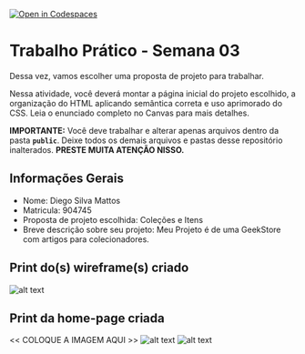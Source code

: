 [![Open in Codespaces](https://classroom.github.com/assets/launch-codespace-2972f46106e565e64193e422d61a12cf1da4916b45550586e14ef0a7c637dd04.svg)](https://classroom.github.com/open-in-codespaces?assignment_repo_id=20215224)
# Trabalho Prático - Semana 03

Dessa vez, vamos escolher uma proposta de projeto para trabalhar.

Nessa atividade, você deverá montar a página inicial do projeto escolhido, a organização do HTML aplicando semântica correta e uso aprimorado do CSS. Leia o enunciado completo no Canvas para mais detalhes.

**IMPORTANTE:** Você deve trabalhar e alterar apenas arquivos dentro da pasta **`public`**. Deixe todos os demais arquivos e pastas desse repositório inalterados. **PRESTE MUITA ATENÇÃO NISSO.**

## Informações Gerais

- Nome: Diego Silva Mattos 
- Matricula: 904745
- Proposta de projeto escolhida: Coleções e Itens
- Breve descrição sobre seu projeto: Meu Projeto é de uma GeekStore com artigos para colecionadores. 


## Print do(s) wireframe(s) criado

![alt text](image-4.png)

## Print da home-page criada

<<  COLOQUE A IMAGEM AQUI >>
![alt text](image-5.png)
![alt text](image-6.png)